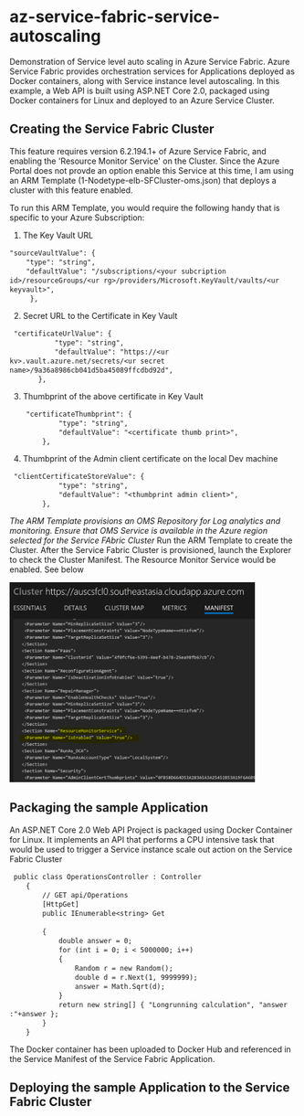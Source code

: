 # az-service-fabric-service-autoscaling
Demonstration of Service level auto scaling in Azure Service Fabric.
Azure Service Fabric provides orchestration services for Applications deployed as Docker containers, along with Service instance level autoscaling. In this example, a Web API is built using ASP.NET Core 2.0, packaged using Docker containers for Linux and deployed to an Azure Service Cluster. 
## Creating the Service Fabric Cluster
This feature requires version 6.2.194.1+ of Azure Service Fabric, and enabling the 'Resource Monitor Service' on the Cluster. Since the Azure Portal does not provde an option enable this Service at this time, I am using an ARM Template (1-Nodetype-elb-SFCluster-oms.json) that deploys a cluster with this feature enabled. 

To run this ARM Template, you would require the following handy that is specific to your Azure Subscription:
1. The Key Vault URL
````
"sourceVaultValue": {
    "type": "string",
    "defaultValue": "/subscriptions/<your subcription id>/resourceGroups/<ur rg>/providers/Microsoft.KeyVault/vaults/<ur keyvault>",
     },
 ````
 2. Secret URL to the Certificate in Key Vault
 ````
  "certificateUrlValue": {
            "type": "string",
            "defaultValue": "https://<ur kv>.vault.azure.net/secrets/<ur secret name>/9a36a8986cb041d5ba45089ffcdbd92d",
        },
  ````
3. Thumbprint of the above certificate in Key Vault
````
    "certificateThumbprint": {
            "type": "string",
            "defaultValue": "<certificate thumb print>",
        },
````
4. Thumbprint of the Admin client certificate on the local Dev machine
````
 "clientCertificateStoreValue": {
            "type": "string",
            "defaultValue": "<thumbprint admin client>",
        },
````
*The ARM Template provisions an OMS Repository for Log analytics and monitoring. Ensure that OMS Service is available in the Azure region selected for the Service FAbric Cluster*
Run the ARM Template to create the Cluster. After the Service Fabric Cluster is provisioned, launch the Explorer to check the Cluster Manifest. The Resource Monitor Service would be enabled. See below

<img src="./images/ResourceMonitorConfig.PNG" alt="drawing" height="350px"/>

## Packaging the sample Application ##
An ASP.NET Core 2.0 Web API Project is packaged using Docker Container for Linux. It implements an API that performs a CPU intensive task that would be used to trigger a Service instance scale out action on the Service Fabric Cluster
````
 public class OperationsController : Controller
    {
        // GET api/Operations
        [HttpGet]
        public IEnumerable<string> Get
        
        {
            double answer = 0;
            for (int i = 0; i < 5000000; i++)
            {
                Random r = new Random();
                double d = r.Next(1, 9999999);
                answer = Math.Sqrt(d);
            }
            return new string[] { "Longrunning calculation", "answer :"+answer };
        }
    }
````
The Docker container has been uploaded to Docker Hub and referenced in the Service Manifest of the Service Fabric Application.

## Deploying the sample Application  to the Service Fabric Cluster ##
